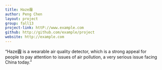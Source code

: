 ```yaml
---
title: Haze霾
author: Peng Chen
layout: project
group: fall13
project-link: httP://www.example.com
github: http://github.com/example/project
website: http://example.com
---
```

“Haze霾 is a wearable air quality detector, which is a strong appeal for people to pay attention to issues of air pollution, a very serious issue facing China today.”
